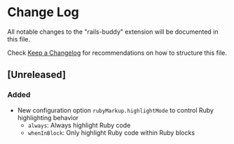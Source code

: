 # Change Log

All notable changes to the "rails-buddy" extension will be documented in this file.

Check [Keep a Changelog](http://keepachangelog.com/) for recommendations on how to structure this file.

## [Unreleased]
### Added
- New configuration option `rubyMarkup.highlightMode` to control Ruby highlighting behavior
  - `always`: Always highlight Ruby code
  - `whenInBlock`: Only highlight Ruby code within Ruby blocks